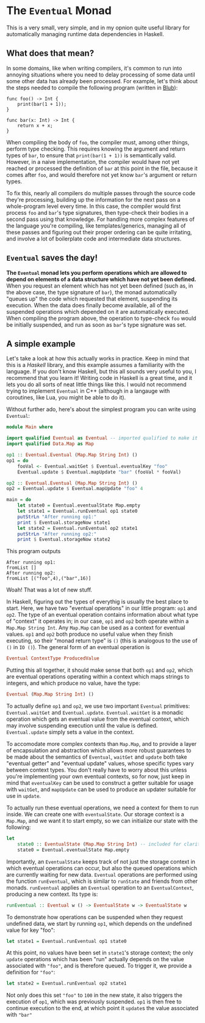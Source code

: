 # The `Eventual` Monad

This is a very small, very simple, and in my opnion quite useful library for automatically managing runtime data dependencies in Haskell.

## What does that mean?

In some domains, like when writing compilers, it's common to run into annoying situations where you need to delay processing of some data until some other data has already been processed.  For example, let's think about the steps needed to compile the following program (written in [Blub](http://c2.com/cgi/wiki?BlubParadox)):

	func foo() -> Int {
		print(bar(1 + 1));
	}
	
	func bar(x: Int) -> Int {
		return x + x;
	}

When compiling the body of `foo`, the compiler must, among other things, perform type checking.  This requires knowing the argument and return types of `bar`, to ensure that `print(bar(1 + 1))` is semantically valid.  However, in a naive implementation, the compiler would have not yet reached or processed the definition of `bar` at this point in the file, because it comes after `foo`, and would therefore not yet know `bar`'s argument or return types.

To fix this, nearly all compilers do multiple passes through the source code they're processing, building up the information for the next pass on a whole-program level every time.  In this case, the compiler would first process `foo` and `bar`'s type signatures, then type-check their bodies in a second pass using that knowledge.  For handling more complex features of the language you're compiling, like templates/generics, managing all of these passes and figuring out their proper ordering can be quite irritating, and involve a lot of boilerplate code and intermediate data structures.

## `Eventual` saves the day!

**The `Eventual` monad lets you perform operations which are allowed to depend on elements of a data structure which have not yet been defined.**  When you request an element which has not yet been defined (such as, in the above case, the type signature of `bar`), the monad automatically "queues up" the code which requested that element, suspending its execution.  When the data does finally become available, all of the suspended operations which depended on it are automatically executed.  When compiling the program above, the operation to type-check `foo` would be initially suspended, and run as soon as `bar`'s type signature was set.

## A simple example

Let's take a look at how this actually works in practice.  Keep in mind that this is a *Haskell* library, and this example assumes a familiarity with the language.  If you don't know Haskell, but this all sounds very useful to you, I recommend that you learn it!  Writing code in Haskell is a great time, and it lets you do all sorts of neat little things like this.  I would not recommend trying to implement `Eventual` in C++ (although in a langauge with coroutines, like Lua, you might be able to do it).

Without further ado, here's about the simplest program you can write using `Eventual`:

```Haskell
module Main where

import qualified Eventual as Eventual -- imported qualified to make it clear what functions are from Eventual.
import qualified Data.Map as Map

op1 :: Eventual.Eventual (Map.Map String Int) ()
op1 = do
	fooVal <- Eventual.waitGet $ Eventual.eventualKey "foo"
	Eventual.update $ Eventual.mapUpdate "bar" (fooVal * fooVal)

op2 :: Eventual.Eventual (Map.Map String Int) ()
op2 = Eventual.update $ Eventual.mapUpdate "foo" 4

main = do
	let state0 = Eventual.eventualState Map.empty
	let state1 = Eventual.runEventual op1 state0
	putStrLn "After running op1:"
	print $ Eventual.storageNow state1
	let state2 = Eventual.runEventual op2 state1
	putStrLn "After running op2:"
	print $ Eventual.storageNow state2
```

This program outputs

	After running op1:
	fromList []
	After running op2:
	fromList [("foo",4),("bar",16)]

Woah!  That was a lot of new stuff.

In Haskell, figuring out the types of everythig is usually the best place to start.  Here, we have two "eventual operations" in our little program: `op1` and `op2`.  The type of an eventual operation contains information about what type of "context" it operates in; in our case, `op1` and `op2` both operate within a `Map.Map String Int`.  Any `Map.Map` can be used as a context for eventual values.  `op1` and `op2` both produce no useful value when they finish executing, so their "monad return type" is `()` (this is analogous to the use of `()` in `IO ()`).  The general form of an eventual operation is

```Haskell
Eventual ContextType ProducedValue
```

Putting this all together, it should make sense that both `op1` and `op2`, which are eventual operations operating within a context which maps strings to integers, and which produce no value, have the type:

```Haskell
Eventual (Map.Map String Int) ()
```

To actually define `op1` and `op2`, we use two important `Eventual` primitives: `Eventual.waitGet` and `Eventual.update`.  `Eventual.waitGet` is a monadic operation which gets an eventual value from the eventual context, which may involve suspending execution until the value is defined.  `Eventual.update` simply sets a value in the context.

To accomodate more complex contexts than `Map.Map`, and to provide a layer of encapsulation and abstraction which allows more robust guarantees to be made about the semantics of `Eventual`, `waitGet` and `update` both take "eventual getter" and "eventual update" values, whose specific types vary between context types.  You don't really have to worry about this unless you're implementing your own eventual contexts, so for now, just keep in mind that `eventualKey` can be used to construct a getter suitable for usage with `waitGet`, and `mapUpdate` can be used to produce an updater suitable for use in `update`.

To actually run these eventual operations, we need a context for them to run inside.  We can create one with `eventualState`.  Our storage context is a `Map.Map`, and we want it to start empty, so we can initialize our state with the following:

```Haskell
let
	state0 :: EventualState (Map.Map String Int) -- included for clarity
	state0 = Eventual.eventualState Map.empty
```

Importantly, an `EventualState` keeps track of not just the storage context in which eventual operations can occur, but also the queued operations which are currently waiting for new data.  `Eventual` operations are performed using the function `runEventual`, which is similar to `runState` and friends from other monads.  `runEventual` applies an `Eventual` operation to an `EventualContext`, producing a new context.  Its type is:

```Haskell
runEventual :: Eventual w () -> EventualState w -> EventualState w
```

To demonstrate how operations can be suspended when they request undefined data, we start by running `op1`, which depends on the undefined value for key "foo":

```Haskell
let state1 = Eventual.runEventual op1 state0
```

At this point, no values have been set in `state1`'s storage context; the only `update` operations which has been "run" actually depends on the value associated with `"foo"`, and is therefore queued.  To trigger it, we provide a definition for `"foo"`:

```Haskell
let state2 = Eventual.runEventual op2 state1
```

Not only does this set `"foo"` to `100` in the new state, it also triggers the execution of `op1`, which was previously suspended.  `op1` is then free to continue execution to the end, at which point it `update`s the value associated with `"bar"`
